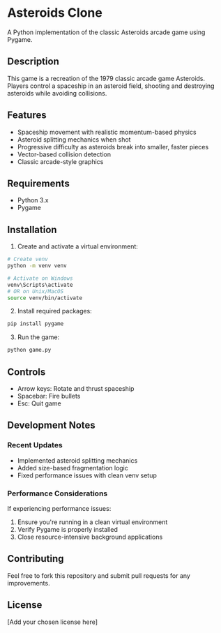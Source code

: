 # Asteroids Clone

A Python implementation of the classic Asteroids arcade game using Pygame.

## Description

This game is a recreation of the 1979 classic arcade game Asteroids. Players control a spaceship in an asteroid field, shooting and destroying asteroids while avoiding collisions.

## Features

- Spaceship movement with realistic momentum-based physics
- Asteroid splitting mechanics when shot
- Progressive difficulty as asteroids break into smaller, faster pieces
- Vector-based collision detection
- Classic arcade-style graphics

## Requirements

- Python 3.x
- Pygame

## Installation

1. Create and activate a virtual environment:
```bash
# Create venv
python -m venv venv

# Activate on Windows
venv\Scripts\activate
# OR on Unix/MacOS
source venv/bin/activate
```

2. Install required packages:
```bash
pip install pygame
```

3. Run the game:
```bash
python game.py
```

## Controls

- Arrow keys: Rotate and thrust spaceship
- Spacebar: Fire bullets
- Esc: Quit game

## Development Notes

### Recent Updates
- Implemented asteroid splitting mechanics
- Added size-based fragmentation logic
- Fixed performance issues with clean venv setup

### Performance Considerations
If experiencing performance issues:
1. Ensure you're running in a clean virtual environment
2. Verify Pygame is properly installed
3. Close resource-intensive background applications

## Contributing

Feel free to fork this repository and submit pull requests for any improvements.

## License

[Add your chosen license here]
